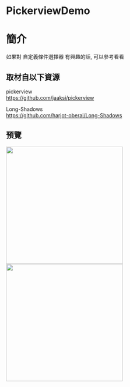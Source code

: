 # PickerviewDemo

簡介
==================================
如果對 自定義條件選擇器 有興趣的話, 可以參考看看                                   

取材自以下資源
--------
pickerview                                   
https://github.com/jaaksi/pickerview

Long-Shadows          
https://github.com/harjot-oberai/Long-Shadows
                              
預覽
--------
<p align="left">
  <img src="https://i.imgur.com/WTDeyuy.png" width="320"/>
  <img src="https://i.imgur.com/qq9mKUm.png" width="320"/>
</p>                  

